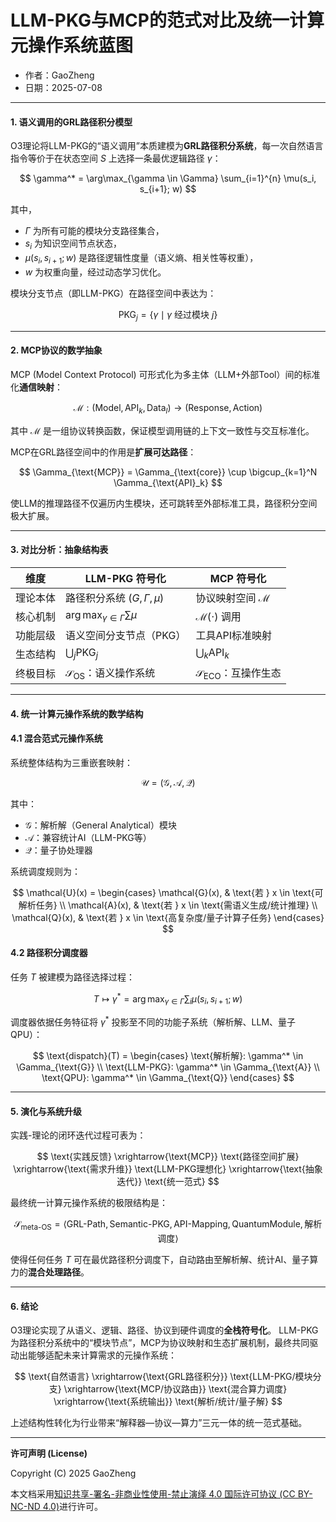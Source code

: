 # **LLM-PKG与MCP的范式对比及统一计算元操作系统蓝图**

- 作者：GaoZheng
- 日期：2025-07-08

---

#### 1. 语义调用的GRL路径积分模型

O3理论将LLM-PKG的“语义调用”本质建模为**GRL路径积分系统**，每一次自然语言指令等价于在状态空间 $S$ 上选择一条最优逻辑路径 $\gamma$：

$$
\gamma^* = \arg\max_{\gamma \in \Gamma} \sum_{i=1}^{n} \mu(s_i, s_{i+1}; w)
$$

其中，

* $\Gamma$ 为所有可能的模块分支路径集合，
* $s_i$ 为知识空间节点状态，
* $\mu(s_i, s_{i+1}; w)$ 是路径逻辑性度量（语义熵、相关性等权重），
* $w$ 为权重向量，经过动态学习优化。

模块分支节点（即LLM-PKG）在路径空间中表达为：

$$
\text{PKG}_j = \{\gamma \mid \gamma \text{ 经过模块 } j\}
$$

---

#### 2. MCP协议的数学抽象

MCP (Model Context Protocol) 可形式化为多主体（LLM+外部Tool）间的标准化**通信映射**：

$$
\mathcal{M} : (\text{Model}, \text{API}_k, \text{Data}_l) \longrightarrow (\text{Response}, \text{Action})
$$

其中 $\mathcal{M}$ 是一组协议转换函数，保证模型调用链的上下文一致性与交互标准化。

MCP在GRL路径空间中的作用是**扩展可达路径**：

$$
\Gamma_{\text{MCP}} = \Gamma_{\text{core}} \cup \bigcup_{k=1}^N \Gamma_{\text{API}_k}
$$

使LLM的推理路径不仅遍历内生模块，还可跳转至外部标准工具，路径积分空间极大扩展。

---

#### 3. 对比分析：抽象结构表

| 维度   | LLM-PKG 符号化                             | MCP 符号化                          |
| ---- | --------------------------------------- | -------------------------------- |
| 理论本体 | 路径积分系统 $(G, \Gamma, \mu)$               | 协议映射空间 $\mathcal{M}$             |
| 核心机制 | $\arg\max_{\gamma \in \Gamma} \sum \mu$ | $\mathcal{M}(\cdot)$ 调用          |
| 功能层级 | 语义空间分支节点（PKG）                           | 工具API标准映射                        |
| 生态结构 | $\bigcup_j \text{PKG}_j$                | $\bigcup_k \text{API}_k$         |
| 终极目标 | $\mathcal{S}_{\text{OS}}$：语义操作系统        | $\mathcal{S}_{\text{ECO}}$：互操作生态 |

---

#### 4. 统一计算元操作系统的数学结构

#### 4.1 混合范式元操作系统

系统整体结构为三重嵌套映射：

$$
\mathcal{U} = (\mathcal{G}, \mathcal{A}, \mathcal{Q})
$$

其中：

* $\mathcal{G}$：解析解（General Analytical）模块
* $\mathcal{A}$：兼容统计AI（LLM-PKG等）
* $\mathcal{Q}$：量子协处理器

系统调度规则为：

$$
\mathcal{U}(x) = 
\begin{cases}
\mathcal{G}(x), & \text{若 } x \in \text{可解析任务} \\
\mathcal{A}(x), & \text{若 } x \in \text{需语义生成/统计推理} \\
\mathcal{Q}(x), & \text{若 } x \in \text{高复杂度/量子计算子任务}
\end{cases}
$$

#### 4.2 路径积分调度器

任务 $T$ 被建模为路径选择过程：

$$
T \longmapsto \gamma^* = \arg\max_{\gamma \in \Gamma} \sum_{i} \mu(s_i, s_{i+1}; w)
$$

调度器依据任务特征将 $\gamma^*$ 投影至不同的功能子系统（解析解、LLM、量子QPU）：

$$
\text{dispatch}(T) = \begin{cases}
\text{解析解}: \gamma^* \in \Gamma_{\text{G}} \\
\text{LLM-PKG}: \gamma^* \in \Gamma_{\text{A}} \\
\text{QPU}: \gamma^* \in \Gamma_{\text{Q}}
\end{cases}
$$

---

#### 5. 演化与系统升级

实践-理论的闭环迭代过程可表为：

$$
\text{实践反馈} \xrightarrow{\text{MCP}} \text{路径空间扩展} \xrightarrow{\text{需求升维}} \text{LLM-PKG理想化} \xrightarrow{\text{抽象迭代}} \text{统一范式}
$$

最终统一计算元操作系统的极限结构是：

$$
\mathcal{S}_{\text{meta-OS}} = \langle \text{GRL-Path}, \text{Semantic-PKG}, \text{API-Mapping}, \text{QuantumModule}, \text{解析调度} \rangle
$$

使得任何任务 $T$ 可在最优路径积分调度下，自动路由至解析解、统计AI、量子算力的**混合处理路径**。

---

#### 6. 结论

O3理论实现了从语义、逻辑、路径、协议到硬件调度的**全栈符号化**。
LLM-PKG为路径积分系统中的“模块节点”，MCP为协议映射和生态扩展机制，最终共同驱动出能够适配未来计算需求的元操作系统：

$$
\text{自然语言} \xrightarrow{\text{GRL路径积分}} \text{LLM-PKG/模块分支} \xrightarrow{\text{MCP/协议路由}} \text{混合算力调度} \xrightarrow{\text{系统输出}} \text{解析/统计/量子解}
$$

上述结构性转化为行业带来“解释器—协议—算力”三元一体的统一范式基础。

---

**许可声明 (License)**

Copyright (C) 2025 GaoZheng 

本文档采用[知识共享-署名-非商业性使用-禁止演绎 4.0 国际许可协议 (CC BY-NC-ND 4.0)](https://creativecommons.org/licenses/by-nc-nd/4.0/deed.zh-Hans)进行许可。
